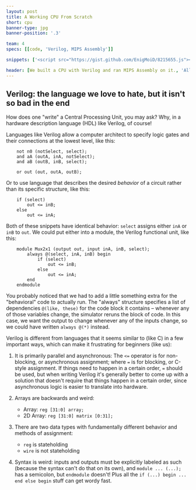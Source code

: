 ```yaml
---
layout: post
title: A Working CPU From Scratch
short: cpu
banner-type: jpg
banner-position: '.3'

team: 4
specs: [[code, 'Verilog, MIPS Assembly']]

snippets: ['<script src="https://gist.github.com/EnigMoiD/8215655.js"></script>']

header: [We built a CPU with Verilog and ran MIPS Assembly on it., 'All of us were kind of baffled by this assignment at the start. Write a functioning CPU? We had barely finished writing a five-function ALU! It seemed like a daunting task at the time (and it turned out to be one), but we were successful.']
---
```

## Verilog: the language we love to hate, but it isn't so bad in the end
How does one "write" a Central Processing Unit, you may ask? Why, in a hardware description language (HDL) like Verilog, of course!

Languages like Verilog allow a computer architect to specify logic gates and their connections at the lowest level, like this:

		not n0 (notSelect, select);
		and aA (outA, inA, notSelect);
		and aB (outB, inB, select);
	
		or out (out, outA, outB);

Or to use language that describes the desired _behavior_ of a circuit rather than its specific structure, like this:

		if (select)
			out <= inB;
		else
			out <= inA;

Both of these snippets have identical behavior: `select` assigns either `inA` or `inB` to `out`. We could put either into a module, the Verilog functional unit, like this:

		module Mux2x1 (output out, input inA, inB, select);
			always @(select, inA, inB) begin
				if (select)
					out <= inB;
				else
					out <= inA;
			end
		endmodule

You probably noticed that we had to add a little something extra for the "behavioral" code to actually run. The "always" structure specifies a list of dependencies `@(like, these)` for the code block it contains – whenever any of those variables change, the simulator reruns the block of code. In this case, we want the output to change whenever any of the inputs change, so we could have written `always @(*)` instead.

Verilog is different from languages that it seems similar to (like C) in a few important ways, which can make it frustrating for beginners (like us):

1. It is primarily parallel and asynchronous: The `<=` operator is for non-blocking, or asynchronous assignment; where `=` is for blocking, or C-style assignment. If things need to happen in a certain order, `=` should be used, but when writing Verilog it's generally better to come up with a solution that doesn't require that things happen in a certain order, since asynchronous logic is easier to translate into hardware.

1. Arrays are backwards and weird:
	- Array: `reg [31:0] array;`
	- 2D Array: `reg [31:0] matrix [0:31];`

1. There are two data types with fundamentally different behavior and methods of assignment:
	- `reg` is stateholding
	- `wire` is not stateholding

1. Syntax is weird: inputs and outputs must be explicitly labeled as such (because the syntax can't do that on its own), and `module ... (...);` has a semicolon, but `endmodule` doesn't! Plus all the `if (...) begin ... end else begin` stuff can get wordy fast.